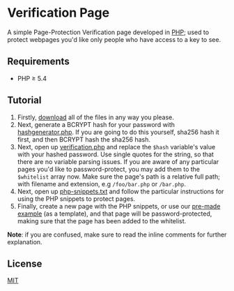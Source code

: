 # Verification Page
A simple Page-Protection Verification page developed in [PHP](https://secure.php.net/); used to protect webpages you'd like only people who have access to a key to see.

## Requirements
* PHP ≥ 5.4

## Tutorial
1. Firstly, [download](https://github.com/henry7720/Verification-Page/archive/master.zip) all of the files in any way you please.
2. Next, generate a BCRYPT hash for your password with [hashgenerator.php](hashgenerator.php). If you are going to do this yourself, sha256 hash it first, and then BCRYPT hash the sha256 hash.
2. Next, open up [verification.php](verification.php) and replace the `$hash` variable's value with your hashed password. Use single quotes for the string, so that there are no variable parsing issues. 
If you are aware of any particular pages you'd like to password-protect, you may add them to the `$whitelist` array now. Make sure the page's path is a relative full path; with filename and extension, e.g `/foo/bar.php` or `/bar.php`.
3. Next, open up [php-snippets.txt](php-snippets.md) and follow the particular instructions for using the PHP snippets to protect pages.
4. Finally, create a new page with the PHP snippets, or use our [pre-made example](index.php) (as a template), and that page will be password-protected, making sure that the page has been added to the whitelist.

**Note**: if you are confused, make sure to read the inline comments for further explanation.

## License
[MIT](LICENSE.txt)
